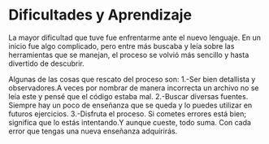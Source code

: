 # Dificultades y Aprendizaje
La mayor dificultad que tuve fue enfrentarme ante el nuevo lenguaje. En un inicio fue algo complicado, pero entre más 
buscaba y leía sobre las herramientas que se manejan, el proceso se volvió más sencillo y hasta divertido de descubrir.

Algunas de las cosas que rescato del proceso son:
1.-Ser bien detallista y observadores.A veces por nombrar de manera incorrecta un archivo no se leía este y pensé que el
código estaba mal.
2.-Buscar diversas fuentes. Siempre hay un poco de enseñanza que se queda y lo puedes utilizar en futuros ejercicios.
3.-Disfruta el proceso. Si cometes errores está bien; significa que lo estás intentando.Y aunque cueste, todo suma. Con 
cada error que tengas una nueva enseñanza adquirirás.